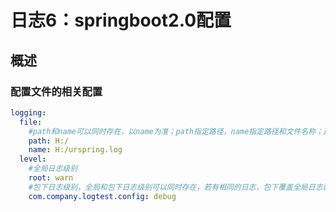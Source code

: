 # 日志6：springboot2.0配置



## 概述

### 配置文件的相关配置

```yml
logging:
  file:
  	#path和name可以同时存在，以name为准；path指定路径，name指定路径和文件名称；这是boot2.0的配置方式，和boot1.0不同
    path: H:/
    name: H:/urspring.log
  level:
  	#全局日志级别
    root: warn
    #包下日志级别，全局和包下日志级别可以同时存在，若有相同的日志，包下覆盖全局日志设置
    com.company.logtest.config: debug
```